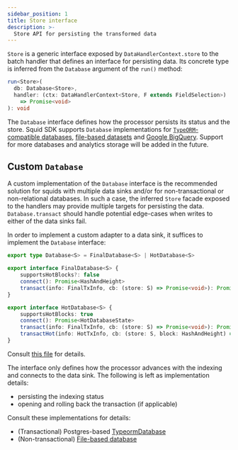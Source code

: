 ```yaml
---
sidebar_position: 1
title: Store interface
description: >-
  Store API for persisting the transformed data
---
```


`Store` is a generic interface exposed by `DataHandlerContext.store` to the batch handler that defines an interface for persisting data. Its concrete type is inferred from the `Database` argument of the `run()` method:

```typescript
run<Store>(
  db: Database<Store>,
  handler: (ctx: DataHandlerContext<Store, F extends FieldSelection>)
    => Promise<void>
): void
```

The `Database` interface defines how the processor persists its status and the store. Squid SDK supports `Database` implementations for [`TypeORM`-compatible databases](/sdk/resources/persisting-data/typeorm), [file-based datasets](/sdk/resources/persisting-data/file) and [Google BigQuery](/sdk/resources/persisting-data/bigquery). Support for more databases and analytics storage will be added in the future.

## Custom `Database`

A custom implementation of the `Database` interface is the recommended solution for squids with multiple data sinks and/or for non-transactional or non-relational databases. In such a case, the inferred `Store` facade exposed to the handlers may provide multiple targets for persisting the data. `Database.transact` should handle potential edge-cases when writes to either of the data sinks fail.

In order to implement a custom adapter to a data sink, it suffices to implement the `Database` interface:

```ts
export type Database<S> = FinalDatabase<S> | HotDatabase<S>

export interface FinalDatabase<S> {
    supportsHotBlocks?: false
    connect(): Promise<HashAndHeight>
    transact(info: FinalTxInfo, cb: (store: S) => Promise<void>): Promise<void>
}

export interface HotDatabase<S> {
    supportsHotBlocks: true
    connect(): Promise<HotDatabaseState>
    transact(info: FinalTxInfo, cb: (store: S) => Promise<void>): Promise<void>
    transactHot(info: HotTxInfo, cb: (store: S, block: HashAndHeight) => Promise<void>): Promise<void>
}
```
Consult [this file](https://github.com/subsquid/squid-sdk/blob/master/util/util-internal-processor-tools/src/database.ts) for details.

The interface only defines how the processor advances with the indexing and connects to the data sink. The following is left as implementation details:
- persisting the indexing status
- opening and rolling back the transaction (if applicable)

Consult these implementations for details:
- (Transactional) Postgres-based [TypeormDatabase](https://github.com/subsquid/squid-sdk/blob/master/typeorm/typeorm-store/src/database.ts)
- (Non-transactional) [File-based database](https://github.com/subsquid/squid-csv-store/blob/main/src/database.ts)
